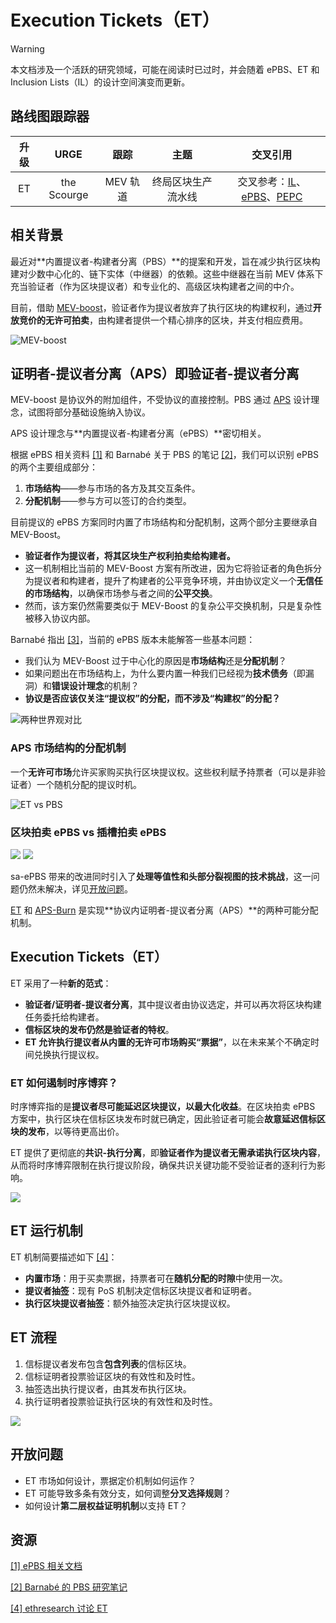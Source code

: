 # Execution Tickets（ET）

> [!WARNING]
> 本文档涉及一个活跃的研究领域，可能在阅读时已过时，并会随着 ePBS、ET 和 Inclusion Lists（IL）的设计空间演变而更新。

## 路线图跟踪器

| 升级  |      URGE      |   跟踪   |         主题         |                                                        交叉引用                                                        |
| :--: | :-----------: | :-----: | :-----------------: | :------------------------------------------------------------------------------------------------: |
|  ET  | the Scourge  | MEV 轨道 | 终局区块生产流水线 | 交叉参考：[IL](/wiki/research/inclusion-lists.md)、[ePBS](/wiki/research/PBS/ePBS.md)、[PEPC](/wiki/research/PBS/PEPC.md) |

## 相关背景

最近对**内置提议者-构建者分离（PBS）**的提案和开发，旨在减少执行区块构建对少数中心化的、链下实体（中继器）的依赖。这些中继器在当前 MEV 体系下充当验证者（作为区块提议者）和专业化的、高级区块构建者之间的中介。

目前，借助 [MEV-boost](/wiki/research/PBS/mev-boost.md)，验证者作为提议者放弃了执行区块的构建权利，通过**开放竞价的无许可拍卖**，由构建者提供一个精心排序的区块，并支付相应费用。

![MEV-boost](/docs/wiki/research/img/MEV-boost.webp)

## 证明者-提议者分离（APS）即验证者-提议者分离

MEV-boost 是协议外的附加组件，不受协议的直接控制。PBS 通过 [APS](#证明者-提议者分离-aps-即验证者-提议者分离) 设计理念，试图将部分基础设施纳入协议。

APS 设计理念与**内置提议者-构建者分离（ePBS）**密切相关。

根据 ePBS 相关资料 [[1]](#资源) 和 Barnabé 关于 PBS 的笔记 [[2]](#资源)，我们可以识别 ePBS 的两个主要组成部分：

1. **市场结构**——参与市场的各方及其交互条件。
2. **分配机制**——参与方可以签订的合约类型。

目前提议的 ePBS 方案同时内置了市场结构和分配机制，这两个部分主要继承自 MEV-Boost。

- **验证者作为提议者，将其区块生产权利拍卖给构建者。**
- 这一机制相比当前的 MEV-Boost 方案有所改进，因为它将验证者的角色拆分为提议者和构建者，提升了构建者的公平竞争环境，并由协议定义一个**无信任的市场结构**，以确保市场参与者之间的**公平交换**。
- 然而，该方案仍然需要类似于 MEV-Boost 的复杂公平交换机制，只是复杂性被移入协议内部。

Barnabé 指出 [[3]](#资源)，当前的 ePBS 版本未能解答一些基本问题：

- 我们认为 MEV-Boost 过于中心化的原因是**市场结构**还是**分配机制**？
- 如果问题出在市场结构上，为什么要内置一种我们已经视为**技术债务**（即漏洞）和**错误设计理念**的机制？
- **协议是否应该仅关注“提议权”的分配，而不涉及“构建权”的分配？**

![两种世界观对比](/docs/wiki/research/img/ET_2worlds.webp)

### APS 市场结构的分配机制

一个**无许可市场**允许买家购买执行区块提议权。这些权利赋予持票者（可以是非验证者）一个随机分配的提议时机。

![ET vs PBS](/docs/wiki/research/img/ETvsPBS.webp)

### **区块拍卖 ePBS vs 插槽拍卖 ePBS**

![](/docs/wiki/research/img/ba-ePBS.webp)
![](/docs/wiki/research/img/sa-ePBS.webp)

sa-ePBS 带来的改进同时引入了**处理等值性和头部分裂视图的技术挑战**，这一问题仍然未解决，详见[开放问题](#开放问题)。

[ET](#execution-tickets-et) 和 [APS-Burn](/wiki/research/APS/aps.md) 是实现**协议内证明者-提议者分离（APS）**的两种可能分配机制。

## Execution Tickets（ET）

ET 采用了一种**新的范式**：

- **验证者/证明者-提议者分离**，其中提议者由协议选定，并可以再次将区块构建任务委托给构建者。
- **信标区块的发布仍然是验证者的特权**。
- **ET 允许执行提议者从内置的无许可市场购买“票据”**，以在未来某个不确定时间兑换执行提议权。

### **ET 如何遏制时序博弈？**

时序博弈指的是**提议者尽可能延迟区块提议，以最大化收益**。在区块拍卖 ePBS 方案中，执行区块在信标区块发布时就已确定，因此验证者可能会**故意延迟信标区块的发布**，以等待更高出价。

ET 提供了更彻底的**共识-执行分离**，即**验证者作为提议者无需承诺执行区块内容**，从而将时序博弈限制在执行提议阶段，确保共识关键功能不受验证者的逐利行为影响。

![](/docs/wiki/research/img/ET.webp)

## **ET 运行机制**

ET 机制简要描述如下 [[4]](#资源)：

- **内置市场**：用于买卖票据，持票者可在**随机分配的时隙**中使用一次。
- **提议者抽签**：现有 PoS 机制决定信标区块提议者和证明者。
- **执行区块提议者抽签**：额外抽签决定执行区块提议权。

## **ET 流程**

1. 信标提议者发布包含**包含列表**的信标区块。
2. 信标证明者投票验证区块的有效性和及时性。
3. 抽签选出执行提议者，由其发布执行区块。
4. 执行证明者投票验证执行区块的有效性和及时性。

![](/docs/wiki/research/img/ETflow.jpeg)

## **开放问题**

- ET 市场如何设计，票据定价机制如何运作？
- ET 可能导致多条有效分支，如何调整**分叉选择规则**？
- 如何设计**第二层权益证明机制**以支持 ET？

## **资源**

[[1] ePBS 相关文档](/docs/wiki/research/PBS/ePBS.md)

[[2] Barnabé 的 PBS 研究笔记](https://barnabe.substack.com/p/pbs)

[[4] ethresearch 讨论 ET](https://ethresear.ch/t/execution-tickets/17944)

